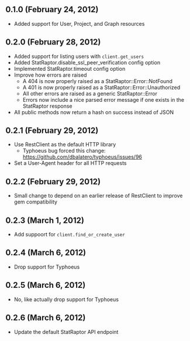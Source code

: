 ## 0.1.0 (February 24, 2012)

* Added support for User, Project, and Graph resources


## 0.2.0 (February 28, 2012)

* Added support for listing users with `client.get_users`
* Added StatRaptor.disable\_ssl\_peer\_verification config option
* Implemented StatRaptor.timeout config option
* Improve how errors are raised
  * A 404 is now properly raised as a StatRaptor::Error::NotFound
  * A 401 is now properly raised as a StatRaptor::Error::Unauthorized
  * All other errors are raised as a generic StatRaptor::Error
  * Errors now include a nice parsed error message if one exists in the StatRaptor response
* All public methods now return a hash on success instead of JSON

## 0.2.1 (February 29, 2012)

* Use RestClient as the default HTTP library
  * Typhoeus bug forced this change: https://github.com/dbalatero/typhoeus/issues/96
* Set a User-Agent header for all HTTP requests

## 0.2.2 (February 29, 2012)

* Small change to depend on an earlier release of RestClient to improve gem compatibility

## 0.2.3 (March 1, 2012)

* Add suppoort for `client.find_or_create_user`

## 0.2.4 (March 6, 2012)

* Drop support for Typhoeus

## 0.2.5 (March 6, 2012)

* No, like actually drop support for Typhoeus

## 0.2.6 (March 6, 2012)

* Update the default StatRaptor API endpoint
